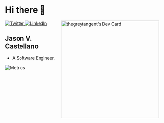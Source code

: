 

# Hi there 👋

<div align="left">
  <a href="https://twitter.com/omBratteng">
    <img
      src="https://img.shields.io/twitter/follow/omBratteng?label=Twitter&logo=twitter&style=flat-square&color=1da1f2&logoColor=ffffff"
      alt="Twitter"
    />
  </a>
  <a href="https://www.linkedin.com/in/ombratteng/">
    <img
      src="https://img.shields.io/static/v1?logo=linkedin&style=flat-square&color=0072b1&label=LinkedIn&message=%E2%98%86"
      alt="LinkedIn"
    />
  </a>


<a href="https://app.daily.dev/thegreytangent">
<img 
width="320"
align="right"
src="https://api.daily.dev/devcards/ecf637036af043d6b60c1dac3a8752a2.png?r=fl5"  alt="thegreytangent's Dev Card"/>
</a>

</div>

## Jason V. Castellano
- A Software Engineer.

![Metrics](https://metrics.lecoq.io/thegreytangent?template=classic&wakatime=1&achievements=1&stackoverflow=1&isocalendar=1&calendar=1&base=header%2C%20activity%2C%20community%2C%20repositories%2C%20metadata&base.indepth=false&base.hireable=false&isocalendar=false&isocalendar.duration=half-year&calendar=false&calendar.limit=1&achievements=false&achievements.threshold=A&achievements.secrets=true&achievements.display=detailed&achievements.limit=0&stackoverflow=false&stackoverflow.user=9929106&stackoverflow.sections=answers-top&stackoverflow.limit=2&stackoverflow.lines=4&stackoverflow.lines.snippet=2&wakatime=false&wakatime.url=https%3A%2F%2Fwakatime.com%2F%40thegreytangent&wakatime.user=thegreytangent&wakatime.sections=time%2C%20projects%2C%20projects-graphs%2C%20languages%2C%20languages-graphs%2C%20editors%2C%20os&wakatime.days=7&wakatime.limit=5&wakatime.languages.other=false&wakatime.languages.ignored=browser&wakatime.repositories.visibility=public&config.timezone=Asia%2FManila&config.twemoji=true)
